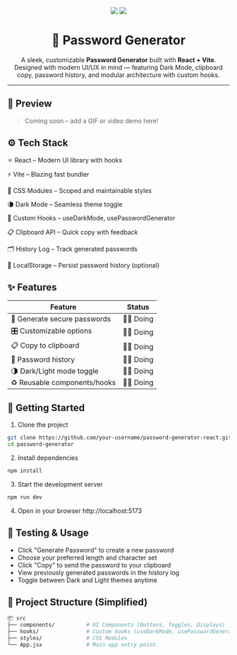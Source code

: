 <p align="center">
  <img src="https://img.shields.io/badge/React-19.1.0-blue?style=for-the-badge&logo=react" />
  <img src="https://img.shields.io/badge/Vite-6.3.5-purple?style=for-the-badge&logo=vite" />
  
</p>

<h1 align="center">🔐 Password Generator</h1>
<p align="center">
  A sleek, customizable <strong>Password Generator</strong> built with <strong>React + Vite</strong>.<br />
  Designed with modern UI/UX in mind — featuring Dark Mode, clipboard copy, password history, and modular architecture with custom hooks.
</p>

---

## 📸 Preview

> Coming soon – add a GIF or video demo here!

## ⚙️ Tech Stack

⚛️ React – Modern UI library with hooks

⚡ Vite – Blazing fast bundler

🎨 CSS Modules – Scoped and maintainable styles

🌘 Dark Mode – Seamless theme toggle

🧠 Custom Hooks – useDarkMode, usePasswordGenerator

📋 Clipboard API – Quick copy with feedback

🗂️ History Log – Track generated passwords

💾 LocalStorage – Persist password history (optional)

## ✨ Features
| Feature                      | Status  |
| ---------------------------- | ------- |
| 🔐 Generate secure passwords | 🧑‍💻 Doing |
| 🎛️ Customizable options     | 🧑‍💻 Doing |
| 📋 Copy to clipboard         | 🧑‍💻 Doing |
| 📜 Password history          | 🧑‍💻 Doing |
| 🌗 Dark/Light mode toggle    | 🧑‍💻 Doing |
| ♻️ Reusable components/hooks | 🧑‍💻 Doing |

## 🔧 Getting Started
1. Clone the project
```bash
git clone https://github.com/your-username/password-generator-react.git
cd password-generator
```
2. Install dependencies
```bash
npm install
```
3. Start the development server
```bash
npm run dev
```
4. Open in your browser
http://localhost:5173

## 🧪 Testing & Usage
- Click "Generate Password" to create a new password
- Choose your preferred length and character set
- Click "Copy" to send the password to your clipboard
- View previously generated passwords in the history log
- Toggle between Dark and Light themes anytime

## 📁 Project Structure (Simplified)
```bash
📦 src
├── components/          # UI Components (Buttons, Toggles, Displays)
├── hooks/               # Custom hooks (useDarkMode, usePasswordGenerator)
├── styles/              # CSS Modules
└── App.jsx              # Main app entry point
```


